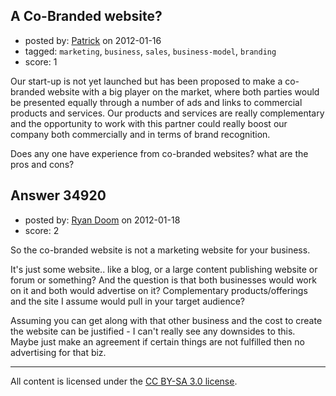 ## A Co-Branded website?

- posted by: [Patrick](https://stackexchange.com/users/-1/15596-patrick) on 2012-01-16
- tagged: `marketing`, `business`, `sales`, `business-model`, `branding`
- score: 1

Our start-up is not yet launched but has been proposed to make a co-branded website with a big player on the market, where both parties would be presented equally through a number of ads and links to commercial products and services. Our products and services are really complementary and the opportunity to work with this partner could really boost our company both commercially and in terms of brand recognition.

Does any one have experience from co-branded websites? what are the pros and cons?




## Answer 34920

- posted by: [Ryan Doom](https://stackexchange.com/users/-1/5655-ryan-doom) on 2012-01-18
- score: 2

So the co-branded website is not a marketing website for your business.

It's just some website.. like a blog, or a large content publishing website or forum or something? And the question is that both businesses would work on it and both would advertise on it? Complementary products/offerings and the site I assume would pull in your target audience?

Assuming you can get along with that other business and the cost to create the website can be justified - I can't really see any downsides to this. Maybe just make an agreement if certain things are not fulfilled then no advertising for that biz.



---

All content is licensed under the [CC BY-SA 3.0 license](https://creativecommons.org/licenses/by-sa/3.0/).
